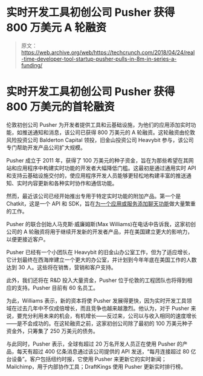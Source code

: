 # 实时开发工具初创公司 Pusher 获得 800 万美元 A 轮融资 

> 原文：<https://web.archive.org/web/https://techcrunch.com/2018/04/24/real-time-developer-tool-startup-pusher-pulls-in-8m-in-series-a-funding/>

# 实时开发工具初创公司 Pusher 获得 800 万美元的首轮融资

伦敦初创公司 Pusher 为开发者提供工具和云基础设施，为他们的应用添加实时功能，如推送通知和消息，该公司已获得 800 万美元的 A 轮融资。这轮融资由伦敦风险投资公司 Balderton Capital 领投，旧金山投资公司 Heavybit 参与，该公司专门帮助开发产品公司扩大规模。

Pusher 成立于 2011 年，获得了 100 万美元的种子资金，旨在为那些希望在其网站和应用程序中构建实时功能的开发者大幅降低门槛。这最初是通过通用实时 API 和支持云基础设施交付的，使应用程序开发人员能够更轻松地构建丰富的推送通知、实时内容更新和各种实时协作和通信功能。

然而，最近该公司已经开始推出专用于特定实时功能的附加产品。第一个是 Chatkit，这是一个 API 和 SDK，旨在[为一个应用或服务添加聊天功能](https://web.archive.org/web/20221025222902/https://techcrunch.com/2017/11/02/pusher-launches-chatkit/)做大量繁重的工作。

Pusher 的联合创始人马克斯·威廉姆斯(Max Williams)在电话中告诉我，这家初创公司的 A 轮融资将用于继续开发新的开发者产品，并在美国建立更大的影响力，以便更接近客户。

Pusher 已经有一个小团队在 Heavybit 的旧金山办公室工作，但为了适应增长，它计划最终在西海岸建立一个更大的办公室，并计划到今年年底在美国工作的人数达到 30 人。这些将在销售，营销和客户支持。

此外，我们还将在 R&D 投入大量资金，Pusher 位于伦敦的工程团队也将得到相应的支持。Pusher 目前有 60 名员工。

为此，Williams 表示，新的资本将使 Pusher 发展得更快，因为实时开发工具领域在过去几年中不仅成倍增长，而且竞争也越来越激烈。他认为，对于 Pusher 来说，要充分利用未来的机会，有机增长——反过来，公司以与收入相同的速度增长——是不会成功的。在这轮融资之前，这家初创公司除了最初的 100 万美元种子资金外，只筹集了 250 万美元的债务。

与此同时，Pusher 表示，全球有超过 20 万名开发人员正在使用 Pusher 的产品，每天有超过 400 亿条消息通过该公司提供的 API 发送，“每月连接超过 80 亿台设备”。客户包括纽约时报，它使用 Pusher 来更新它的实时新闻；Mailchimp，用于内部协作工具；DraftKings 使用 Pusher 更新实时排行榜。